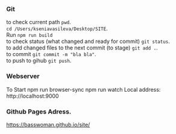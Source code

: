 ### Git   
to check current path `pwd`.      
`cd /Users/kseniavasileva/Desktop/SITE`.  
Run `npm run build`    
to check status (what changed and ready for commit) `git status`.      
to add changed files to the next commit (to stage) `git add .`.      
to commit `git commit -m "bla bla"`.     
to push to gihub `git push`.       


### Webserver
To Start 
 npm run browser-sync
 npm run watch
Local address: http://localhost:9000


### Github Pages Adress.     
https://basswoman.github.io/site/

